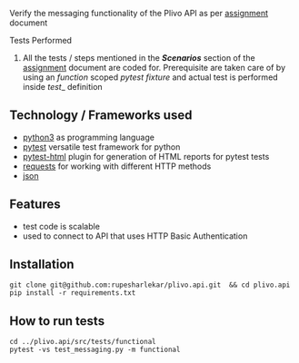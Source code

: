 Verify the messaging functionality of the Plivo API as per [assignment](https://github.com/rupesharlekar/plivo.api/blob/master/Message%20API.pdf) document

Tests Performed
1. All the tests / steps mentioned in the ***Scenarios*** section of the [assignment](https://github.com/rupesharlekar/plivo.api/blob/master/Message%20API.pdf) document are coded for.
Prerequisite are taken care of by using an _function_ scoped _pytest fixture_ and actual test is performed inside _test__ definition 
 
## Technology / Frameworks used
- [python3](https://www.python.org/) as programming language
- [pytest](https://docs.pytest.org/en/latest/) versatile test framework for python
- [pytest-html](https://pypi.org/project/pytest-html/) plugin for generation of HTML reports for pytest tests
- [requests](http://docs.python-requests.org/en/master/) for working with different HTTP methods
- [json](https://www.json.org/)

## Features
- test code is scalable
- used to connect to API that uses HTTP Basic Authentication

## Installation
`git clone git@github.com:rupesharlekar/plivo.api.git  && cd plivo.api`  
`pip install -r requirements.txt`

## How to run tests
`cd ../plivo.api/src/tests/functional`  
`pytest -vs test_messaging.py -m functional`
